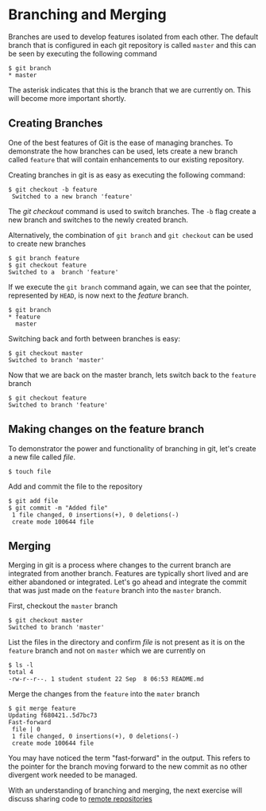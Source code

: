 Branching and Merging
================

Branches are used to develop features isolated from each other. The default branch that is configured in each git repository is called `master` and this can be seen by executing the following command

```
$ git branch 
* master
```

The asterisk indicates that this is the branch that we are currently on. This will become more important shortly.

## Creating Branches

One of the best features of Git is the ease of managing branches. To demonstrate the how branches can be used, lets create a new branch called `feature` that will contain enhancements  to our existing repository. 

Creating branches in git is as easy as executing the following command:

```
$ git checkout -b feature
 Switched to a new branch 'feature'
```	

The _git checkout_ command is used to switch branches. The `-b` flag create a new branch and switches to the newly created branch. 

Alternatively, the combination of `git branch` and `git checkout` can be used to create new branches

```
$ git branch feature
$ git checkout feature
Switched to a  branch 'feature'
```	

If we execute the `git branch` command again, we can see that the pointer, represented by `HEAD`, is now next to the _feature_ branch.

```
$ git branch
* feature
  master
```

Switching back and forth between branches is easy:

```
$ git checkout master
Switched to branch 'master'
```

Now that we are back on the master branch, lets switch back to the `feature` branch

```
$ git checkout feature
Switched to branch 'feature'
```

## Making changes on the feature branch

To demonstrator the power and functionality of branching in git, let's create a new file called _file_. 

```
$ touch file
```

Add and commit the file to the repository 

```
$ git add file
$ git commit -m "Added file"
 1 file changed, 0 insertions(+), 0 deletions(-)
 create mode 100644 file
```

## Merging 

Merging in git is a process where changes to the current branch are integrated from another branch. Features are typically short lived and are either abandoned or integrated. Let's go ahead and integrate the commit that was just made on the `feature` branch into the `master` branch.

First, checkout the `master` branch

```
$ git checkout master
Switched to branch 'master'
```

List the files in the directory and confirm _file_ is not present as it is on the `feature` branch and not on `master` which we are currently on

```
$ ls -l
total 4
-rw-r--r--. 1 student student 22 Sep  8 06:53 README.md
```

Merge the changes from the `feature` into the `mater` branch

```
$ git merge feature
Updating f680421..5d7bc73
Fast-forward
 file | 0
 1 file changed, 0 insertions(+), 0 deletions(-)
 create mode 100644 file
``` 

You may have noticed the term "fast-forward" in the output. This refers to the pointer for the branch moving forward to the new commit as no other divergent work needed to be managed. 

With an understanding of branching and merging, the next exercise will discuss sharing code to [remote repositories](../remotes/README.md) 